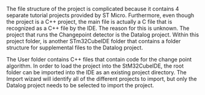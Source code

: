 The file structure of the project is complicated because it contains 4 separate tutorial projects provided by ST Micro. 
Furthermore, even though the project is a C++ project, the main file is actually a C file that is recognized as a C++ file by the IDE. 
The reason for this is unknown. The project that runs the Changepoint detector is the Datalog project. 
Within this project folder, is another STm32CubeIDE folder that contains a folder structure for supplemental files to the Datalog project. 

The User folder contains C++ files that contain code for the change point algorithm. In order to load the project into the StM32CubeIDE, the root folder can be imported into the IDE as an existing project directory. 
The Import wizard will identify all of the different projects to import, but only the Datalog project needs to be selected to import the project. 
